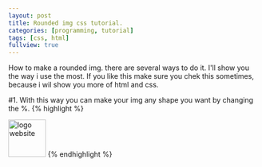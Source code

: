 ```yaml
---
layout: post
title: Rounded img css tutorial.
categories: [programming, tutorial]
tags: [css, html]
fullview: true
---
```


How to make a rounded img. there are several ways to do it. I'll show you the way i use the most. If you like this make sure you chek this sometimes, 
because i wil show you more of html and css.

#1. With this way you can make your img any shape you want by changing the %.
{% highlight %}
<body>
 <style>
  
  img.circular--square{
            border-top-left-radius: 50% 50%;
            border-top-right-radius: 50% 50%;
            border-bottom-right-radius: 50% 50%;
            border-bottom-left-radius: 50% 50%;
            }
 
  </style>
    <img src="css-tutorial" alt="logo website" class="circular--square" style="width:75px">
  </body>
{% endhighlight %}
